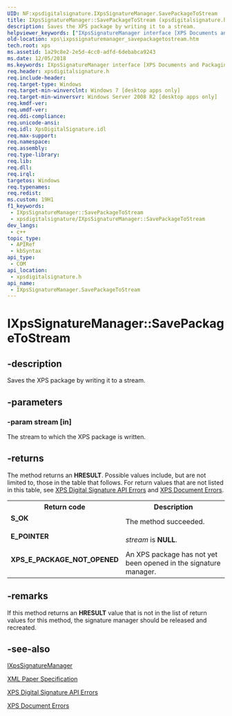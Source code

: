 ```yaml
---
UID: NF:xpsdigitalsignature.IXpsSignatureManager.SavePackageToStream
title: IXpsSignatureManager::SavePackageToStream (xpsdigitalsignature.h)
description: Saves the XPS package by writing it to a stream.
helpviewer_keywords: ["IXpsSignatureManager interface [XPS Documents and Packaging]","SavePackageToStream method","IXpsSignatureManager.SavePackageToStream","IXpsSignatureManager::SavePackageToStream","SavePackageToStream","SavePackageToStream method [XPS Documents and Packaging]","SavePackageToStream method [XPS Documents and Packaging]","IXpsSignatureManager interface","xps.ixpssignaturemanager_savepackagetostream","xpsdigitalsignature/IXpsSignatureManager::SavePackageToStream"]
old-location: xps\ixpssignaturemanager_savepackagetostream.htm
tech.root: xps
ms.assetid: 1a29c8e2-2e5d-4cc0-adfd-6debabca9243
ms.date: 12/05/2018
ms.keywords: IXpsSignatureManager interface [XPS Documents and Packaging],SavePackageToStream method, IXpsSignatureManager.SavePackageToStream, IXpsSignatureManager::SavePackageToStream, SavePackageToStream, SavePackageToStream method [XPS Documents and Packaging], SavePackageToStream method [XPS Documents and Packaging],IXpsSignatureManager interface, xps.ixpssignaturemanager_savepackagetostream, xpsdigitalsignature/IXpsSignatureManager::SavePackageToStream
req.header: xpsdigitalsignature.h
req.include-header: 
req.target-type: Windows
req.target-min-winverclnt: Windows 7 [desktop apps only]
req.target-min-winversvr: Windows Server 2008 R2 [desktop apps only]
req.kmdf-ver: 
req.umdf-ver: 
req.ddi-compliance: 
req.unicode-ansi: 
req.idl: XpsDigitalSignature.idl
req.max-support: 
req.namespace: 
req.assembly: 
req.type-library: 
req.lib: 
req.dll: 
req.irql: 
targetos: Windows
req.typenames: 
req.redist: 
ms.custom: 19H1
f1_keywords:
 - IXpsSignatureManager::SavePackageToStream
 - xpsdigitalsignature/IXpsSignatureManager::SavePackageToStream
dev_langs:
 - c++
topic_type:
 - APIRef
 - kbSyntax
api_type:
 - COM
api_location:
 - xpsdigitalsignature.h
api_name:
 - IXpsSignatureManager.SavePackageToStream
---
```


# IXpsSignatureManager::SavePackageToStream


## -description

Saves the XPS package by writing it to a stream.

## -parameters

### -param stream [in]

The stream to which the XPS package is written.

## -returns

The method returns an <b>HRESULT</b>. Possible values include, but are not limited to, those in the table that follows. For return values that are not listed in this table, see <a href="/previous-versions/windows/desktop/dd372949(v=vs.85)">XPS Digital Signature API Errors</a> and  <a href="/previous-versions/windows/desktop/dd372955(v=vs.85)">XPS Document Errors</a>.

<table>
<tr>
<th>Return code</th>
<th>Description</th>
</tr>
<tr>
<td width="40%">
<dl>
<dt><b>S_OK</b></dt>
</dl>
</td>
<td width="60%">
The method succeeded.

</td>
</tr>
<tr>
<td width="40%">
<dl>
<dt><b>E_POINTER</b></dt>
</dl>
</td>
<td width="60%">
<i>stream</i> is <b>NULL</b>.

</td>
</tr>
<tr>
<td width="40%">
<dl>
<dt><b>XPS_E_PACKAGE_NOT_OPENED</b></dt>
</dl>
</td>
<td width="60%">
An XPS package has not yet been opened in the signature manager.

</td>
</tr>
</table>

## -remarks

If this method returns an <b>HRESULT</b> value that is not in the list of return values for this method, the signature manager should be released and recreated.

## -see-also

<a href="/windows/desktop/api/xpsdigitalsignature/nn-xpsdigitalsignature-ixpssignaturemanager">IXpsSignatureManager</a>



<a href="https://en.wikipedia.org/wiki/Open_XML_Paper_Specification">XML Paper Specification</a>



<a href="/previous-versions/windows/desktop/dd372949(v=vs.85)">XPS Digital Signature API Errors</a>



<a href="/previous-versions/windows/desktop/dd372955(v=vs.85)">XPS Document Errors</a>